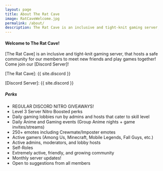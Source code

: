 ```yaml
---
layout: page
title: About The Rat Cave
image: RatCaveWelcome.jpg
permalink: /about/
description: The Rat Cave is an inclusive and tight-knit gaming server, that hosts a safe community for our members to meet new friends and play games together!
---
```


#### Welcome to The Rat Cave! ####

[The Rat Cave] is an inclusive and tight-knit gaming server, that hosts a safe community for our members to meet new friends and play games together!  
Come join our [Discord Server]!  

[The Rat Cave]: {{ site.discord }}  

[Discord Server]: {{ site.discord }}  

##### Perks #####
- REGULAR DISCORD NITRO GIVEAWAYS!
- Level 3 Server Nitro Boosted perks
- Daily gaming lobbies run by admins and hosts that cater to skill level
- Daily Anime and Gaming events (Group Anime nights + game invites/streams)
- 250+ emotes including Crewmate/Imposter emotes
- Active gamers (Among Us, Minecraft, Mobile Legends, Fall Guys, etc.)
- Active admins, moderators, and lobby hosts
- Self-Roles
- Extremely active, friendly, and growing community
- Monthly server updates!
- Open to suggestions from all members

